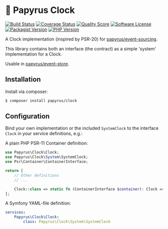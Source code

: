 # 📜 Papyrus Clock
[![Build Status](https://scrutinizer-ci.com/g/papyrusphp/clock/badges/build.png?b=main)](https://github.com/papyrusphp/clock/actions)
[![Coverage Status](https://img.shields.io/scrutinizer/coverage/g/papyrusphp/clock.svg?style=flat)](https://scrutinizer-ci.com/g/papyrusphp/clock/code-structure)
[![Quality Score](https://img.shields.io/scrutinizer/g/papyrusphp/clock.svg?style=flat)](https://scrutinizer-ci.com/g/papyrusphp/clock)
[![Software License](https://img.shields.io/badge/license-MIT-brightgreen.svg?style=flat)](LICENSE)
[![Packagist Version](https://img.shields.io/packagist/v/papyrus/clock.svg?style=flat&include_prereleases)](https://packagist.org/packages/papyrus/clock)
[![PHP Version](https://img.shields.io/badge/php-%5E8.1-8892BF.svg?style=flat)](http://www.php.net)

A Clock implementation (inspired by PSR-20) for [papyrus/event-sourcing](https://github.com/papyrusphp/event-sourcing).

This library contains both an interface (the contract) as a simple 'system' implementation for a Clock.

Usable in [papyrus/event-store](https://github.com/papyrusphp/event-store).

## Installation
Install via composer:
```bash
$ composer install papyrus/clock
```

## Configuration
Bind your own implementation or the included `SystemClock` to the interface `Clock` in your service definitions, e.g.:

A plain PHP PSR-11 Container definition:
```php
use Papyrus\Clock\Clock;
use Papyrus\Clock\System\SystemClock;
use Psr\Container\ContainerInterface;

return [
    // Other definitions
    // ...

    Clock::class => static fn (ContainerInterface $container): Clock => new SystemClock(),
];
```
A Symfony YAML-file definition:
```yaml
services:
    Papyrus\Clock\Clock:
        class: Papyrus\Clock\System\SystemClock
```
